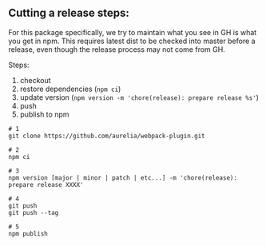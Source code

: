 ## Cutting a release steps:

For this package specifically, we try to maintain what you see in GH is what you get in npm. This requires latest dist to be checked into master before a release, even though the release process may not come from GH.

Steps:

1. checkout
2. restore dependencies (`npm ci`)
3. update version (`npm version -m 'chore(release): prepare release %s'`)
4. push
5. publish to npm

```shell
# 1
git clone https://github.com/aurelia/webpack-plugin.git

# 2
npm ci

# 3
npm version [major | minor | patch | etc...] -m 'chore(release): prepare release XXXX'

# 4
git push
git push --tag

# 5
npm publish
```
